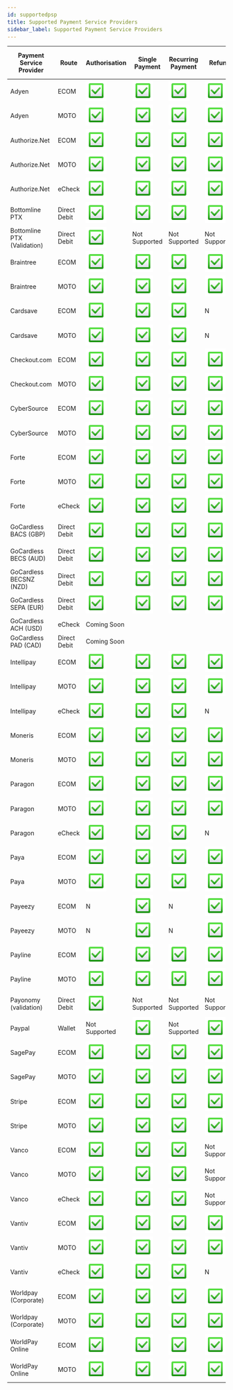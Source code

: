 ```yaml
---
id: supportedpsp
title: Supported Payment Service Providers
sidebar_label: Supported Payment Service Providers
---
```


<table>
<thead>
  <tr>
    <th>Payment Service Provider</th>
    <th>Route</th>
    <th>Authorisation</th>
    <th>Single Payment</th>
    <th>Recurring Payment</th>
    <th>Refund</th>
    <th>3D Secure Payment</th>
    <th>3D Secure Payment V2</th>
  </tr>
</thead>
<tbody>
  <tr>
    <td>Adyen</td>
    <td>ECOM</td>
    <td> <img src="website/static/img/green-check-box-with-check-48px.png" alt="Supported"/></td>
    <td><img src="website/static/img/green-check-box-with-check-48px.png" alt="Supported"/></td>
    <td><img src="website/static/img/green-check-box-with-check-48px.png" alt="Supported"/></td>
    <td><img src="website/static/img/green-check-box-with-check-48px.png" alt="Supported"/></td>
    <td>N/A</td>
    <td>Coming Soon</td>
  </tr>
  <tr>
    <td>Adyen</td>
    <td>MOTO</td>
    <td><img src="website/static/img/green-check-box-with-check-48px.png" alt="Supported"/></td>
    <td><img src="website/static/img/green-check-box-with-check-48px.png" alt="Supported"/></td>
    <td><img src="website/static/img/green-check-box-with-check-48px.png" alt="Supported"/></td>
    <td><img src="website/static/img/green-check-box-with-check-48px.png" alt="Supported"/></td>
    <td>N/A</td>
    <td>N/A</td>
  </tr>
  <tr>
    <td>Authorize.Net</td>
    <td>ECOM</td>
    <td><img src="website/static/img/green-check-box-with-check-48px.png" alt="Supported"/></td>
    <td><img src="website/static/img/green-check-box-with-check-48px.png" alt="Supported"/></td>
    <td><img src="website/static/img/green-check-box-with-check-48px.png" alt="Supported"/></td>
    <td><img src="website/static/img/green-check-box-with-check-48px.png" alt="Supported"/></td>
    <td>Not Supported</td>
    <td>Not Supported</td>
  </tr>
  <tr>
    <td>Authorize.Net</td>
    <td>MOTO</td>
    <td><img src="website/static/img/green-check-box-with-check-48px.png" alt="Supported"/></td>
    <td><img src="website/static/img/green-check-box-with-check-48px.png" alt="Supported"/></td>
    <td><img src="website/static/img/green-check-box-with-check-48px.png" alt="Supported"/></td>
    <td><img src="website/static/img/green-check-box-with-check-48px.png" alt="Supported"/></td>
    <td>N/A</td>
    <td>N/A</td>
  </tr>
  <tr>
    <td>Authorize.Net</td>
    <td>eCheck</td>
    <td><img src="website/static/img/green-check-box-with-check-48px.png" alt="Supported"/></td>
    <td><img src="website/static/img/green-check-box-with-check-48px.png" alt="Supported"/></td>
    <td><img src="website/static/img/green-check-box-with-check-48px.png" alt="Supported"/></td>
    <td><img src="website/static/img/green-check-box-with-check-48px.png" alt="Supported"/></td>
    <td>N/A</td>
    <td>N/A</td>
  </tr>
  <tr>
    <td>Bottomline PTX</td>
    <td>Direct Debit</td>
    <td><img src="website/static/img/green-check-box-with-check-48px.png" alt="Supported"/></td>
    <td><img src="website/static/img/green-check-box-with-check-48px.png" alt="Supported"/></td>
    <td><img src="website/static/img/green-check-box-with-check-48px.png" alt="Supported"/></td>
    <td><img src="website/static/img/green-check-box-with-check-48px.png" alt="Supported"/></td>
    <td>N/A</td>
    <td>N/A</td>
  </tr>
  <tr>
    <td>Bottomline PTX (Validation)</td>
    <td>Direct Debit</td>
    <td><img src="website/static/img/green-check-box-with-check-48px.png" alt="Supported"/></td>
    <td>Not Supported</td>
    <td>Not Supported</td>
    <td>Not Supported</td>
    <td>N/A</td>
    <td>N/A</td>
  </tr>
  <tr>
    <td>Braintree</td>
    <td>ECOM</td>
    <td><img src="website/static/img/green-check-box-with-check-48px.png" alt="Supported"/></td>
    <td><img src="website/static/img/green-check-box-with-check-48px.png" alt="Supported"/></td>
    <td><img src="website/static/img/green-check-box-with-check-48px.png" alt="Supported"/></td>
    <td><img src="website/static/img/green-check-box-with-check-48px.png" alt="Supported"/></td>
    <td>N</td>
    <td>Coming Soon</td>
  </tr>
  <tr>
    <td>Braintree</td>
    <td>MOTO</td>
    <td><img src="website/static/img/green-check-box-with-check-48px.png" alt="Supported"/></td>
    <td><img src="website/static/img/green-check-box-with-check-48px.png" alt="Supported"/></td>
    <td><img src="website/static/img/green-check-box-with-check-48px.png" alt="Supported"/></td>
    <td><img src="website/static/img/green-check-box-with-check-48px.png" alt="Supported"/></td>
    <td>N/A</td>
    <td>N/A</td>
  </tr>
  <tr>
    <td>Cardsave</td>
    <td>ECOM</td>
    <td><img src="website/static/img/green-check-box-with-check-48px.png" alt="Supported"/></td>
    <td><img src="website/static/img/green-check-box-with-check-48px.png" alt="Supported"/></td>
    <td><img src="website/static/img/green-check-box-with-check-48px.png" alt="Supported"/></td>
    <td>N</td>
    <td><img src="website/static/img/green-check-box-with-check-48px.png" alt="Supported"/></td>
    <td>Not Supported</td>
  </tr>
  <tr>
    <td>Cardsave</td>
    <td>MOTO</td>
    <td><img src="website/static/img/green-check-box-with-check-48px.png" alt="Supported"/></td>
    <td><img src="website/static/img/green-check-box-with-check-48px.png" alt="Supported"/></td>
    <td><img src="website/static/img/green-check-box-with-check-48px.png" alt="Supported"/></td>
    <td>N</td>
    <td>N/A</td>
    <td>N/A</td>
  </tr>
  <tr>
    <td>Checkout.com</td>
    <td>ECOM</td>
    <td><img src="website/static/img/green-check-box-with-check-48px.png" alt="Supported"/></td>
    <td><img src="website/static/img/green-check-box-with-check-48px.png" alt="Supported"/></td>
    <td><img src="website/static/img/green-check-box-with-check-48px.png" alt="Supported"/></td>
    <td><img src="website/static/img/green-check-box-with-check-48px.png" alt="Supported"/></td>
    <td><img src="website/static/img/green-check-box-with-check-48px.png" alt="Supported"/></td>
    <td>Coming Soon</td>
  </tr>
  <tr>
    <td>Checkout.com</td>
    <td>MOTO</td>
    <td><img src="website/static/img/green-check-box-with-check-48px.png" alt="Supported"/></td>
    <td><img src="website/static/img/green-check-box-with-check-48px.png" alt="Supported"/></td>
    <td><img src="website/static/img/green-check-box-with-check-48px.png" alt="Supported"/></td>
    <td><img src="website/static/img/green-check-box-with-check-48px.png" alt="Supported"/></td>
    <td>N/A</td>
    <td>N/A</td>
  </tr>
  <tr>
    <td>CyberSource</td>
    <td>ECOM</td>
    <td><img src="website/static/img/green-check-box-with-check-48px.png" alt="Supported"/></td>
    <td><img src="website/static/img/green-check-box-with-check-48px.png" alt="Supported"/></td>
    <td><img src="website/static/img/green-check-box-with-check-48px.png" alt="Supported"/></td>
    <td><img src="website/static/img/green-check-box-with-check-48px.png" alt="Supported"/></td>
    <td><img src="website/static/img/green-check-box-with-check-48px.png" alt="Supported"/></td>
    <td>Coming Soon</td>
  </tr>
  <tr>
    <td>CyberSource</td>
    <td>MOTO</td>
    <td><img src="website/static/img/green-check-box-with-check-48px.png" alt="Supported"/></td>
    <td><img src="website/static/img/green-check-box-with-check-48px.png" alt="Supported"/></td>
    <td><img src="website/static/img/green-check-box-with-check-48px.png" alt="Supported"/></td>
    <td><img src="website/static/img/green-check-box-with-check-48px.png" alt="Supported"/></td>
    <td>N/A</td>
    <td>N/A</td>
  </tr>
  <tr>
    <td>Forte</td>
    <td>ECOM</td>
    <td><img src="website/static/img/green-check-box-with-check-48px.png" alt="Supported"/></td>
    <td><img src="website/static/img/green-check-box-with-check-48px.png" alt="Supported"/></td>
    <td><img src="website/static/img/green-check-box-with-check-48px.png" alt="Supported"/></td>
    <td><img src="website/static/img/green-check-box-with-check-48px.png" alt="Supported"/></td>
    <td>Not Supported</td>
    <td>N/A</td>
  </tr>
  <tr>
    <td>Forte</td>
    <td>MOTO</td>
    <td><img src="website/static/img/green-check-box-with-check-48px.png" alt="Supported"/></td>
    <td><img src="website/static/img/green-check-box-with-check-48px.png" alt="Supported"/></td>
    <td><img src="website/static/img/green-check-box-with-check-48px.png" alt="Supported"/></td>
    <td><img src="website/static/img/green-check-box-with-check-48px.png" alt="Supported"/></td>
    <td>N/A</td>
    <td>N/A</td>
  </tr>
  <tr>
    <td>Forte</td>
    <td>eCheck</td>
    <td><img src="website/static/img/green-check-box-with-check-48px.png" alt="Supported"/></td>
    <td><img src="website/static/img/green-check-box-with-check-48px.png" alt="Supported"/></td>
    <td><img src="website/static/img/green-check-box-with-check-48px.png" alt="Supported"/></td>
    <td><img src="website/static/img/green-check-box-with-check-48px.png" alt="Supported"/></td>
    <td>N/A</td>
    <td>N/A</td>
  </tr>
  <tr>
    <td>GoCardless BACS (GBP)</td>
    <td>Direct Debit</td>
    <td><img src="website/static/img/green-check-box-with-check-48px.png" alt="Supported"/></td>
    <td><img src="website/static/img/green-check-box-with-check-48px.png" alt="Supported"/></td>
    <td><img src="website/static/img/green-check-box-with-check-48px.png" alt="Supported"/></td>
    <td><img src="website/static/img/green-check-box-with-check-48px.png" alt="Supported"/></td>
    <td>N/A</td>
    <td>N/A</td>
  </tr>
  <tr>
    <td>GoCardless BECS (AUD)</td>
    <td>Direct Debit</td>
    <td><img src="website/static/img/green-check-box-with-check-48px.png" alt="Supported"/></td>
    <td><img src="website/static/img/green-check-box-with-check-48px.png" alt="Supported"/></td>
    <td><img src="website/static/img/green-check-box-with-check-48px.png" alt="Supported"/></td>
    <td><img src="website/static/img/green-check-box-with-check-48px.png" alt="Supported"/></td>
    <td>N/A</td>
    <td>N/A</td>
  </tr>
  <tr>
    <td>GoCardless BECSNZ (NZD)</td>
    <td>Direct Debit</td>
    <td><img src="website/static/img/green-check-box-with-check-48px.png" alt="Supported"/></td>
    <td><img src="website/static/img/green-check-box-with-check-48px.png" alt="Supported"/></td>
    <td><img src="website/static/img/green-check-box-with-check-48px.png" alt="Supported"/></td>
    <td><img src="website/static/img/green-check-box-with-check-48px.png" alt="Supported"/></td>
    <td>N/A</td>
    <td>N/A</td>
  </tr>
  <tr>
    <td>GoCardless SEPA (EUR)</td>
    <td>Direct Debit</td>
    <td><img src="website/static/img/green-check-box-with-check-48px.png" alt="Supported"/></td>
    <td><img src="website/static/img/green-check-box-with-check-48px.png" alt="Supported"/></td>
    <td><img src="website/static/img/green-check-box-with-check-48px.png" alt="Supported"/></td>
    <td><img src="website/static/img/green-check-box-with-check-48px.png" alt="Supported"/></td>
    <td>N/A</td>
    <td>N/A</td>
  </tr>
  <tr>
    <td>GoCardless ACH (USD)</td>
    <td>eCheck</td>
    <td colspan="4">Coming Soon</td>
    <td>N/A</td>
    <td>N/A</td>
  </tr>
  <tr>
    <td>GoCardless PAD (CAD)</td>
    <td>Direct Debit</td>
    <td colspan="4">Coming Soon</td>
    <td>N/A</td>
    <td>N/A</td>
  </tr>
  <tr>
    <td>Intellipay</td>
    <td>ECOM</td>
    <td><img src="website/static/img/green-check-box-with-check-48px.png" alt="Supported"/></td>
    <td><img src="website/static/img/green-check-box-with-check-48px.png" alt="Supported"/></td>
    <td><img src="website/static/img/green-check-box-with-check-48px.png" alt="Supported"/></td>
    <td><img src="website/static/img/green-check-box-with-check-48px.png" alt="Supported"/></td>
    <td>Not Supported</td>
    <td>Not Supported</td>
  </tr>
  <tr>
    <td>Intellipay</td>
    <td>MOTO</td>
    <td><img src="website/static/img/green-check-box-with-check-48px.png" alt="Supported"/></td>
    <td><img src="website/static/img/green-check-box-with-check-48px.png" alt="Supported"/></td>
    <td><img src="website/static/img/green-check-box-with-check-48px.png" alt="Supported"/></td>
    <td><img src="website/static/img/green-check-box-with-check-48px.png" alt="Supported"/></td>
    <td>N/A</td>
    <td>N/A</td>
  </tr>
  <tr>
    <td>Intellipay</td>
    <td>eCheck</td>
    <td><img src="website/static/img/green-check-box-with-check-48px.png" alt="Supported"/></td>
    <td><img src="website/static/img/green-check-box-with-check-48px.png" alt="Supported"/></td>
    <td><img src="website/static/img/green-check-box-with-check-48px.png" alt="Supported"/></td>
    <td>N</td>
    <td>N/A</td>
    <td>N/A</td>
  </tr>
  <tr>
    <td>Moneris</td>
    <td>ECOM</td>
    <td><img src="website/static/img/green-check-box-with-check-48px.png" alt="Supported"/></td>
    <td><img src="website/static/img/green-check-box-with-check-48px.png" alt="Supported"/></td>
    <td><img src="website/static/img/green-check-box-with-check-48px.png" alt="Supported"/></td>
    <td><img src="website/static/img/green-check-box-with-check-48px.png" alt="Supported"/></td>
    <td>Not Supported</td>
    <td>Not Supported</td>
  </tr>
  <tr>
    <td>Moneris</td>
    <td>MOTO</td>
    <td><img src="website/static/img/green-check-box-with-check-48px.png" alt="Supported"/></td>
    <td><img src="website/static/img/green-check-box-with-check-48px.png" alt="Supported"/></td>
    <td><img src="website/static/img/green-check-box-with-check-48px.png" alt="Supported"/></td>
    <td><img src="website/static/img/green-check-box-with-check-48px.png" alt="Supported"/></td>
    <td>N/A</td>
    <td>N/A</td>
  </tr>
  <tr>
    <td>Paragon</td>
    <td>ECOM</td>
    <td><img src="website/static/img/green-check-box-with-check-48px.png" alt="Supported"/></td>
    <td><img src="website/static/img/green-check-box-with-check-48px.png" alt="Supported"/></td>
    <td><img src="website/static/img/green-check-box-with-check-48px.png" alt="Supported"/></td>
    <td><img src="website/static/img/green-check-box-with-check-48px.png" alt="Supported"/></td>
    <td>Not Supported</td>
    <td>Not Supported</td>
  </tr>
  <tr>
    <td>Paragon</td>
    <td>MOTO</td>
    <td><img src="website/static/img/green-check-box-with-check-48px.png" alt="Supported"/></td>
    <td><img src="website/static/img/green-check-box-with-check-48px.png" alt="Supported"/></td>
    <td><img src="website/static/img/green-check-box-with-check-48px.png" alt="Supported"/></td>
    <td><img src="website/static/img/green-check-box-with-check-48px.png" alt="Supported"/></td>
    <td>N/A</td>
    <td>N/A</td>
  </tr>
  <tr>
    <td>Paragon</td>
    <td>eCheck</td>
    <td><img src="website/static/img/green-check-box-with-check-48px.png" alt="Supported"/></td>
    <td><img src="website/static/img/green-check-box-with-check-48px.png" alt="Supported"/></td>
    <td><img src="website/static/img/green-check-box-with-check-48px.png" alt="Supported"/></td>
    <td>N</td>
    <td>N/A</td>
    <td>N/A</td>
  </tr>
  <tr>
    <td>Paya</td>
    <td>ECOM</td>
    <td><img src="website/static/img/green-check-box-with-check-48px.png" alt="Supported"/></td>
    <td><img src="website/static/img/green-check-box-with-check-48px.png" alt="Supported"/></td>
    <td><img src="website/static/img/green-check-box-with-check-48px.png" alt="Supported"/></td>
    <td><img src="website/static/img/green-check-box-with-check-48px.png" alt="Supported"/></td>
    <td>Not Supported</td>
    <td>Not Supported</td>
  </tr>
  <tr>
    <td>Paya</td>
    <td>MOTO</td>
    <td><img src="website/static/img/green-check-box-with-check-48px.png" alt="Supported"/></td>
    <td><img src="website/static/img/green-check-box-with-check-48px.png" alt="Supported"/></td>
    <td><img src="website/static/img/green-check-box-with-check-48px.png" alt="Supported"/></td>
    <td><img src="website/static/img/green-check-box-with-check-48px.png" alt="Supported"/></td>
    <td>N/A</td>
    <td>N/A</td>
  </tr>
  <tr>
    <td>Payeezy</td>
    <td>ECOM</td>
    <td>N</td>
    <td><img src="website/static/img/green-check-box-with-check-48px.png" alt="Supported"/></td>
    <td>N</td>
    <td><img src="website/static/img/green-check-box-with-check-48px.png" alt="Supported"/></td>
    <td>Not Supported</td>
    <td>N/A</td>
  </tr>
  <tr>
    <td>Payeezy</td>
    <td>MOTO</td>
    <td>N</td>
    <td><img src="website/static/img/green-check-box-with-check-48px.png" alt="Supported"/></td>
    <td>N</td>
    <td><img src="website/static/img/green-check-box-with-check-48px.png" alt="Supported"/></td>
    <td>N/A</td>
    <td>N/A</td>
  </tr>
  <tr>
    <td>Payline</td>
    <td>ECOM</td>
    <td><img src="website/static/img/green-check-box-with-check-48px.png" alt="Supported"/></td>
    <td><img src="website/static/img/green-check-box-with-check-48px.png" alt="Supported"/></td>
    <td><img src="website/static/img/green-check-box-with-check-48px.png" alt="Supported"/></td>
    <td><img src="website/static/img/green-check-box-with-check-48px.png" alt="Supported"/></td>
    <td><img src="website/static/img/green-check-box-with-check-48px.png" alt="Supported"/></td>
    <td>Coming Soon</td>
  </tr>
  <tr>
    <td>Payline</td>
    <td>MOTO</td>
    <td><img src="website/static/img/green-check-box-with-check-48px.png" alt="Supported"/></td>
    <td><img src="website/static/img/green-check-box-with-check-48px.png" alt="Supported"/></td>
    <td><img src="website/static/img/green-check-box-with-check-48px.png" alt="Supported"/></td>
    <td><img src="website/static/img/green-check-box-with-check-48px.png" alt="Supported"/></td>
    <td>N/A</td>
    <td>N/A</td>
  </tr>
  <tr>
    <td>Payonomy (validation)</td>
    <td>Direct Debit</td>
    <td><img src="website/static/img/green-check-box-with-check-48px.png" alt="Supported"/></td>
    <td>Not Supported</td>
    <td>Not Supported</td>
    <td>Not Supported</td>
    <td>N/A</td>
    <td>N/A</td>
  </tr>
  <tr>
    <td>Paypal</td>
    <td>Wallet</td>
    <td>Not Supported</td>
    <td><img src="website/static/img/green-check-box-with-check-48px.png" alt="Supported"/></td>
    <td>Not Supported</td>
    <td><img src="website/static/img/green-check-box-with-check-48px.png" alt="Supported"/></td>
    <td>Not Supported</td>
    <td>N/A</td>
  </tr>
  <tr>
    <td>SagePay</td>
    <td>ECOM</td>
    <td><img src="website/static/img/green-check-box-with-check-48px.png" alt="Supported"/></td>
    <td><img src="website/static/img/green-check-box-with-check-48px.png" alt="Supported"/></td>
    <td><img src="website/static/img/green-check-box-with-check-48px.png" alt="Supported"/></td>
    <td><img src="website/static/img/green-check-box-with-check-48px.png" alt="Supported"/></td>
    <td>Not Supported</td>
    <td>Coming Soon</td>
  </tr>
  <tr>
    <td>SagePay</td>
    <td>MOTO</td>
    <td><img src="website/static/img/green-check-box-with-check-48px.png" alt="Supported"/></td>
    <td><img src="website/static/img/green-check-box-with-check-48px.png" alt="Supported"/></td>
    <td><img src="website/static/img/green-check-box-with-check-48px.png" alt="Supported"/></td>
    <td><img src="website/static/img/green-check-box-with-check-48px.png" alt="Supported"/></td>
    <td>N/A</td>
    <td>N/A</td>
  </tr>
  <tr>
    <td>Stripe</td>
    <td>ECOM</td>
    <td><img src="website/static/img/green-check-box-with-check-48px.png" alt="Supported"/></td>
    <td><img src="website/static/img/green-check-box-with-check-48px.png" alt="Supported"/></td>
    <td><img src="website/static/img/green-check-box-with-check-48px.png" alt="Supported"/></td>
    <td><img src="website/static/img/green-check-box-with-check-48px.png" alt="Supported"/></td>
    <td><img src="website/static/img/green-check-box-with-check-48px.png" alt="Supported"/></td>
    <td>Coming Soon</td>
  </tr>
  <tr>
    <td>Stripe</td>
    <td>MOTO</td>
    <td><img src="website/static/img/green-check-box-with-check-48px.png" alt="Supported"/></td>
    <td><img src="website/static/img/green-check-box-with-check-48px.png" alt="Supported"/></td>
    <td><img src="website/static/img/green-check-box-with-check-48px.png" alt="Supported"/></td>
    <td><img src="website/static/img/green-check-box-with-check-48px.png" alt="Supported"/></td>
    <td>N/A</td>
    <td>N/A</td>
  </tr>
  <tr>
    <td>Vanco</td>
    <td>ECOM</td>
    <td><img src="website/static/img/green-check-box-with-check-48px.png" alt="Supported"/></td>
    <td><img src="website/static/img/green-check-box-with-check-48px.png" alt="Supported"/></td>
    <td><img src="website/static/img/green-check-box-with-check-48px.png" alt="Supported"/></td>
    <td>Not Supported</td>
    <td>Not Supported</td>
    <td>Not Supported</td>
  </tr>
  <tr>
    <td>Vanco</td>
    <td>MOTO</td>
    <td><img src="website/static/img/green-check-box-with-check-48px.png" alt="Supported"/></td>
    <td><img src="website/static/img/green-check-box-with-check-48px.png" alt="Supported"/></td>
    <td><img src="website/static/img/green-check-box-with-check-48px.png" alt="Supported"/></td>
    <td>Not Supported</td>
    <td>N/A</td>
    <td>N/A</td>
  </tr>
  <tr>
    <td>Vanco</td>
    <td>eCheck</td>
    <td><img src="website/static/img/green-check-box-with-check-48px.png" alt="Supported"/></td>
    <td><img src="website/static/img/green-check-box-with-check-48px.png" alt="Supported"/></td>
    <td><img src="website/static/img/green-check-box-with-check-48px.png" alt="Supported"/></td>
    <td>Not Supported</td>
    <td>N/A</td>
    <td>N/A</td>
  </tr>
  <tr>
    <td>Vantiv</td>
    <td>ECOM</td>
    <td><img src="website/static/img/green-check-box-with-check-48px.png" alt="Supported"/></td>
    <td><img src="website/static/img/green-check-box-with-check-48px.png" alt="Supported"/></td>
    <td><img src="website/static/img/green-check-box-with-check-48px.png" alt="Supported"/></td>
    <td><img src="website/static/img/green-check-box-with-check-48px.png" alt="Supported"/></td>
    <td>Not Supported</td>
    <td>Not Supported</td>
  </tr>
  <tr>
    <td>Vantiv</td>
    <td>MOTO</td>
    <td><img src="website/static/img/green-check-box-with-check-48px.png" alt="Supported"/></td>
    <td><img src="website/static/img/green-check-box-with-check-48px.png" alt="Supported"/></td>
    <td><img src="website/static/img/green-check-box-with-check-48px.png" alt="Supported"/></td>
    <td><img src="website/static/img/green-check-box-with-check-48px.png" alt="Supported"/></td>
    <td>N/A</td>
    <td>N/A</td>
  </tr>
  <tr>
    <td>Vantiv</td>
    <td>eCheck</td>
    <td><img src="website/static/img/green-check-box-with-check-48px.png" alt="Supported"/></td>
    <td><img src="website/static/img/green-check-box-with-check-48px.png" alt="Supported"/></td>
    <td><img src="website/static/img/green-check-box-with-check-48px.png" alt="Supported"/></td>
    <td>N</td>
    <td>N/A</td>
    <td>N/A</td>
  </tr>
  <tr>
    <td>Worldpay (Corporate)</td>
    <td>ECOM</td>
    <td><img src="website/static/img/green-check-box-with-check-48px.png" alt="Supported"/></td>
    <td><img src="website/static/img/green-check-box-with-check-48px.png" alt="Supported"/></td>
    <td><img src="website/static/img/green-check-box-with-check-48px.png" alt="Supported"/></td>
    <td><img src="website/static/img/green-check-box-with-check-48px.png" alt="Supported"/></td>
    <td><img src="website/static/img/green-check-box-with-check-48px.png" alt="Supported"/></td>
    <td>Coming Soon</td>
  </tr>
  <tr>
    <td>Worldpay (Corporate)</td>
    <td>MOTO</td>
    <td><img src="website/static/img/green-check-box-with-check-48px.png" alt="Supported"/></td>
    <td><img src="website/static/img/green-check-box-with-check-48px.png" alt="Supported"/></td>
    <td><img src="website/static/img/green-check-box-with-check-48px.png" alt="Supported"/></td>
    <td><img src="website/static/img/green-check-box-with-check-48px.png" alt="Supported"/></td>
    <td>N/A</td>
    <td>N/A</td>
  </tr>
  <tr>
    <td>WorldPay Online</td>
    <td>ECOM</td>
    <td><img src="website/static/img/green-check-box-with-check-48px.png" alt="Supported"/></td>
    <td><img src="website/static/img/green-check-box-with-check-48px.png" alt="Supported"/></td>
    <td><img src="website/static/img/green-check-box-with-check-48px.png" alt="Supported"/></td>
    <td><img src="website/static/img/green-check-box-with-check-48px.png" alt="Supported"/></td>
    <td><img src="website/static/img/green-check-box-with-check-48px.png" alt="Supported"/></td>
    <td>Coming Soon</td>
  </tr>
  <tr>
    <td>WorldPay Online</td>
    <td>MOTO</td>
    <td><img src="website/static/img/green-check-box-with-check-48px.png" alt="Supported"/></td>
    <td><img src="website/static/img/green-check-box-with-check-48px.png" alt="Supported"/></td>
    <td><img src="website/static/img/green-check-box-with-check-48px.png" alt="Supported"/></td>
    <td><img src="website/static/img/green-check-box-with-check-48px.png" alt="Supported"/></td>
    <td>N/A</td>
    <td>N/A</td>
  </tr>
</tbody>
</table>

